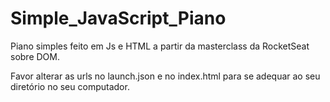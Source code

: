 # Simple_JavaScript_Piano
Piano simples feito em Js e HTML a partir da masterclass da RocketSeat sobre DOM.

Favor alterar as urls no launch.json e no index.html para se adequar ao seu diretório no seu computador.
